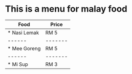 This is a menu for malay food
==============================


  Food	      | Price
  ------      | -------
*  Nasi Lemak |  RM 5
  ------      | ------- 
*  Mee Goreng |  RM 5
  ------      | ------- 
*  Mi Sup     |  RM 3
